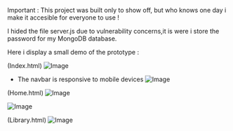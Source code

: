 Important :   This project was built only to show off, but who knows one day i make it accesible for everyone to use !

I hided the file server.js due to vulnerability concerns,it is were i store the password for my MongoDB database.

Here i display a small demo of the prototype :

  (Index.html)
  ![Image](https://github.com/user-attachments/assets/7a97d01b-a2da-4622-a4ae-9c660d43903e)

   - The navbar is responsive to mobile devices
   ![Image](https://github.com/user-attachments/assets/1c7517d4-66db-4454-a809-a6d8467df26a)
  
  (Home.html)
  ![Image](https://github.com/user-attachments/assets/3f47e153-65f6-48dd-a82c-92e780339785)
    
  ![Image](https://github.com/user-attachments/assets/d3cc4b46-719b-44a5-82e4-7a089ebcbc5e)

  
  (Library.html)
  ![Image](https://github.com/user-attachments/assets/17ddc56e-61a3-4029-9deb-3efa75f03d2f)
